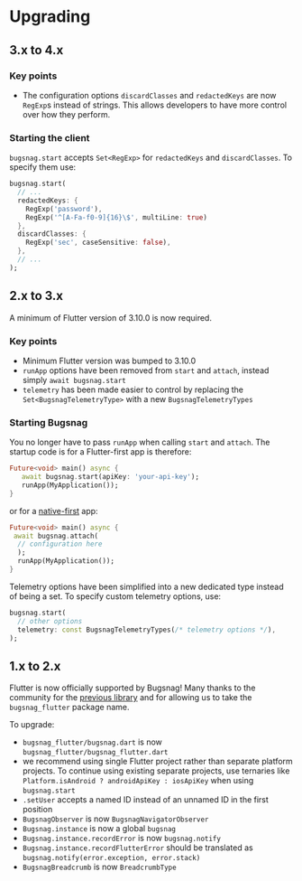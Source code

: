 Upgrading
=========

## 3.x to 4.x

### Key points

- The configuration options `discardClasses` and `redactedKeys` are now `RegExp`s instead of strings. This allows developers to have more control over how they perform. 

### Starting the client

`bugsnag.start` accepts `Set<RegExp>` for `redactedKeys` and `discardClasses`. To specify them use:

```dart
bugsnag.start(
  // ...
  redactedKeys: {
    RegExp('password'),
    RegExp('^[A-Fa-f0-9]{16}\$', multiLine: true)
  },
  discardClasses: {
    RegExp('sec', caseSensitive: false),
  },
  // ...
);
```

## 2.x to 3.x

A minimum of Flutter version of 3.10.0 is now required.

### Key points

- Minimum Flutter version was bumped to 3.10.0
- `runApp` options have been removed from `start` and `attach`, instead simply `await bugsnag.start`
- `telemetry` has been made easier to control by replacing the `Set<BugsnagTelemetryType>` with a new `BugsnagTelemetryTypes`

### Starting Bugsnag

You no longer have to pass `runApp` when calling `start` and `attach`. The startup code is for a Flutter-first app is therefore:
```dart
Future<void> main() async {
   await bugsnag.start(apiKey: 'your-api-key');
   runApp(MyApplication());
}
```
or for a [native-first](https://docs.bugsnag.com/platforms/flutter/native-first-setup/) app:
```dart
Future<void> main() async {
 await bugsnag.attach(
  // configuration here
  );
  runApp(MyApplication());
}  
```

Telemetry options have been simplified into a new dedicated type instead of being a set. To specify custom telemetry options, use:

```dart
bugsnag.start(
  // other options
  telemetry: const BugsnagTelemetryTypes(/* telemetry options */),
);
```

## 1.x to 2.x

Flutter is now officially supported by Bugsnag! Many thanks to the community for the [previous library](https://github.com/GetDutchie/bugsnag_flutter) and for allowing us to take the `bugsnag_flutter` package name.

To upgrade: 

* `bugsnag_flutter/bugsnag.dart` is now `bugsnag_flutter/bugsnag_flutter.dart`
*  we recommend using single Flutter project rather than separate platform projects. To continue using existing separate projects, use ternaries like `Platform.isAndroid ? androidApiKey : iosApiKey` when using `bugsnag.start`
* `.setUser` accepts a named ID instead of an unnamed ID in the first position 
* `BugsnagObserver` is now `BugsnagNavigatorObserver`
* `Bugsnag.instance` is now a global `bugsnag`
* `Bugsnag.instance.recordError` is now `bugsnag.notify`
* `Bugsnag.instance.recordFlutterError` should be translated as `bugsnag.notify(error.exception, error.stack)`
* `BugsnagBreadcrumb` is now `BreadcrumbType`
